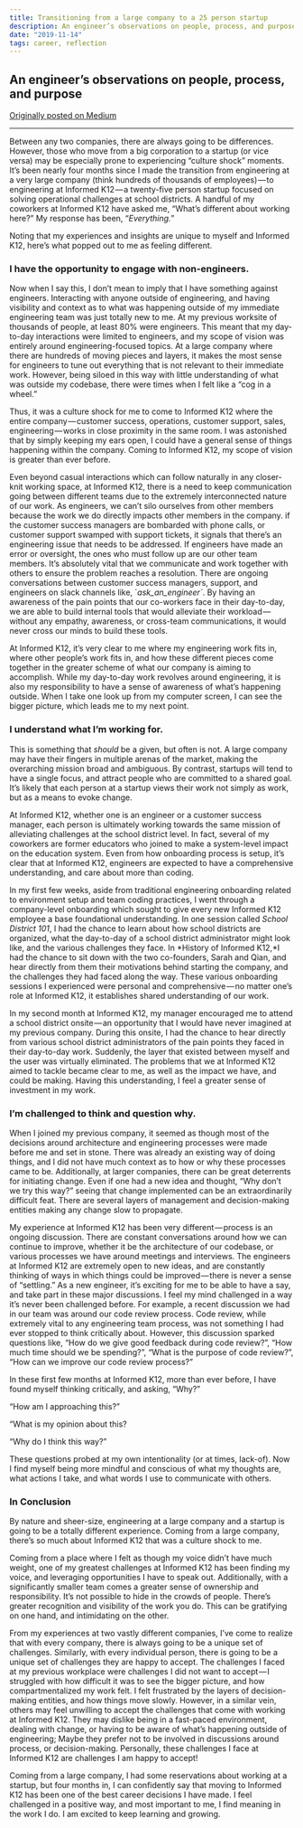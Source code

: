 ```yaml
---
title: Transitioning from a large company to a 25 person startup
description: An engineer’s observations on people, process, and purpose
date: "2019-11-14"
tags: career, reflection
---
```


## An engineer’s observations on people, process, and purpose

[Originally posted on Medium](https://medium.com/@kate_h/transitioning-from-a-large-company-to-a-25-person-startup-e59ea13cecb)

---

Between any two companies, there are always going to be differences.
However, those who move from a big corporation to a startup (or vice
versa) may be especially prone to experiencing “culture shock” moments.
It’s been nearly four months since I made the transition from
engineering at a very large company (think hundreds of thousands of
employees) — to engineering at Informed K12 — a twenty-five person
startup focused on solving operational challenges at school districts. A
handful of my coworkers at Informed K12 have asked me, “What’s different
about working here?” My response has been, “_Everything._”

Noting that my experiences and insights are unique to myself and
Informed K12, here’s what popped out to me as feeling different.

### I have the opportunity to engage with non-engineers.

Now when I say this, I don’t mean to imply that I have something against
engineers. Interacting with anyone outside of engineering, and having
visibility and context as to what was happening outside of my immediate
engineering team was just totally new to me. At my previous worksite of
thousands of people, at least 80% were engineers. This meant that my
day-to-day interactions were limited to engineers, and my scope of
vision was entirely around engineering-focused topics. At a large
company where there are hundreds of moving pieces and layers, it makes
the most sense for engineers to tune out everything that is not relevant
to their immediate work. However, being siloed in this way with little
understanding of what was outside my codebase, there were times when I
felt like a “cog in a wheel.”

Thus, it was a culture shock for me to come to Informed K12 where the
entire company — customer success, operations, customer support, sales,
engineering — works in close proximity in the same room. I was
astonished that by simply keeping my ears open, I could have a general
sense of things happening within the company. Coming to Informed K12, my
scope of vision is greater than ever before.

Even beyond casual interactions which can follow naturally in any
closer-knit working space, at Informed K12, there is a need to keep
communication going between different teams due to the extremely
interconnected nature of our work. As engineers, we can’t silo ourselves
from other members because the work we do directly impacts other members
in the company. if the customer success managers are bombarded with
phone calls, or customer support swamped with support tickets, it
signals that there’s an engineering issue that needs to be addressed. If
engineers have made an error or oversight, the ones who must follow up
are our other team members. It’s absolutely vital that we communicate
and work together with others to ensure the problem reaches a
resolution. There are ongoing conversations between customer success
managers, support, and engineers on slack channels like,
\`_ask_an_engineer\`_. By having an awareness of the pain points that
our co-workers face in their day-to-day, we are able to build internal
tools that would alleviate their workload — without any empathy,
awareness, or cross-team communications, it would never cross our minds
to build these tools.

At Informed K12, it’s very clear to me where my engineering work fits
in, where other people’s work fits in, and how these different pieces
come together in the greater scheme of what our company is aiming to
accomplish. While my day-to-day work revolves around engineering, it is
also my responsibility to have a sense of awareness of what’s happening
outside. When I take one look up from my computer screen, I can see the
bigger picture, which leads me to my next point.

### I understand what I’m working for.

This is something that _should_ be a given, but often is not. A large
company may have their fingers in multiple arenas of the market, making
the overarching mission broad and ambiguous. By contrast, startups will
tend to have a single focus, and attract people who are committed to a
shared goal. It’s likely that each person at a startup views their work
not simply as work, but as a means to evoke change.

At Informed K12, whether one is an engineer or a customer success
manager, each person is ultimately working towards the same mission of
alleviating challenges at the school district level. In fact, several of
my coworkers are former educators who joined to make a system-level
impact on the education system. Even from how onboarding process is
setup, it’s clear that at Informed K12, engineers are expected to have a
comprehensive understanding, and care about more than coding.

In my first few weeks, aside from traditional engineering onboarding
related to environment setup and team coding practices, I went through a
company-level onboarding which sought to give every new Informed K12
employee a base foundational understanding. In one session called
_School District 101_, I had the chance to learn about how school
districts are organized, what the day-to-day of a school district
administrator might look like, and the various challenges they face. In
*History of Informed K12,*I had the chance to sit down with the two
co-founders, Sarah and Qian, and hear directly from them their
motivations behind starting the company, and the challenges they had
faced along the way. These various onboarding sessions I experienced
were personal and comprehensive — no matter one’s role at Informed K12,
it establishes shared understanding of our work.

In my second month at Informed K12, my manager encouraged me to attend a
school district onsite — an opportunity that I would have never imagined
at my previous company. During this onsite, I had the chance to hear
directly from various school district administrators of the pain points
they faced in their day-to-day work. Suddenly, the layer that existed
between myself and the user was virtually eliminated. The problems that
we at Informed K12 aimed to tackle became clear to me, as well as the
impact we have, and could be making. Having this understanding, I feel a
greater sense of investment in my work.

### I’m challenged to think and question why.

When I joined my previous company, it seemed as though most of the
decisions around architecture and engineering processes were made before
me and set in stone. There was already an existing way of doing things,
and I did not have much context as to how or why these processes came to
be. Additionally, at larger companies, there can be great deterrents for
initiating change. Even if one had a new idea and thought, “Why don’t we
try this way?” seeing that change implemented can be an extraordinarily
difficult feat. There are several layers of management and
decision-making entities making any change slow to propagate.

My experience at Informed K12 has been very different — process is an
ongoing discussion. There are constant conversations around how we can
continue to improve, whether it be the architecture of our codebase, or
various processes we have around meetings and interviews. The engineers
at Informed K12 are extremely open to new ideas, and are constantly
thinking of ways in which things could be improved — there is never a
sense of “settling.” As a new engineer, it’s exciting for me to be able
to have a say, and take part in these major discussions. I feel my mind
challenged in a way it’s never been challenged before. For example, a
recent discussion we had in our team was around our code review process.
Code review, while extremely vital to any engineering team process, was
not something I had ever stopped to think critically about. However,
this discussion sparked questions like, “How do we give good feedback
during code review?”, “How much time should we be spending?”, “What is
the purpose of code review?”, “How can we improve our code review
process?”

In these first few months at Informed K12, more than ever before, I have
found myself thinking critically, and asking, “Why?”

“How am I approaching this?”

“What is my opinion about this?

“Why do I think this way?”

These questions probed at my own intentionality (or at times, lack-of).
Now I find myself being more mindful and conscious of what my thoughts
are, what actions I take, and what words I use to communicate with
others.

### In Conclusion

By nature and sheer-size, engineering at a large company and a startup
is going to be a totally different experience. Coming from a large
company, there’s so much about Informed K12 that was a culture shock to
me.

Coming from a place where I felt as though my voice didn’t have much
weight, one of my greatest challenges at Informed K12 has been finding
my voice, and leveraging opportunities I have to speak out.
Additionally, with a significantly smaller team comes a greater sense of
ownership and responsibility. It’s not possible to hide in the crowds of
people. There’s greater recognition and visibility of the work you do.
This can be gratifying on one hand, and intimidating on the other.

From my experiences at two vastly different companies, I’ve come to
realize that with every company, there is always going to be a unique
set of challenges. Similarly, with every individual person, there is
going to be a unique set of challenges they are happy to accept. The
challenges I faced at my previous workplace were challenges I did not
want to accept — I struggled with how difficult it was to see the bigger
picture, and how compartmentalized my work felt. I felt frustrated by
the layers of decision-making entities, and how things move slowly.
However, in a similar vein, others may feel unwilling to accept the
challenges that come with working at Informed K12. They may dislike
being in a fast-paced environment, dealing with change, or having to be
aware of what’s happening outside of engineering; Maybe they prefer not
to be involved in discussions around process, or decision-making.
Personally, these challenges I face at Informed K12 are challenges I am
happy to accept!

Coming from a large company, I had some reservations about working at a
startup, but four months in, I can confidently say that moving to
Informed K12 has been one of the best career decisions I have made. I
feel challenged in a positive way, and most important to me, I find
meaning in the work I do. I am excited to keep learning and growing.
